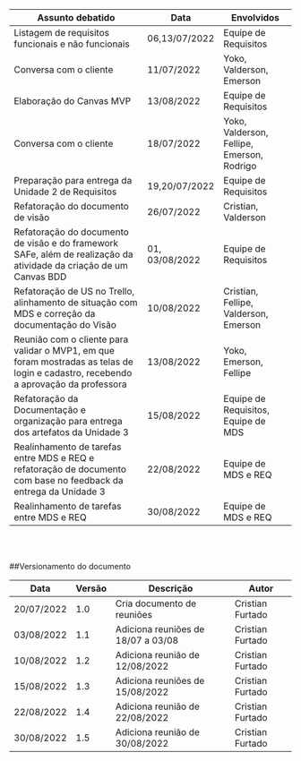 | Assunto debatido                 | Data       | Envolvidos                    | 
| -------------------------------- | ---------  | ----------------------------- | 
| Listagem de requisitos funcionais e não funcionais | 06,13/07/2022 | Equipe de Requisitos |
| Conversa com o cliente           | 11/07/2022 | Yoko, Valderson, Emerson |
| Elaboração do Canvas MVP | 13/08/2022| Equipe de Requisitos |
| Conversa com o cliente           | 18/07/2022 | Yoko, Valderson, Fellipe, Emerson, Rodrigo | 
| Preparação para entrega da Unidade 2 de Requisitos | 19,20/07/2022 | Equipe de Requisitos |
| Refatoração do documento de visão | 26/07/2022 | Cristian, Valderson |
| Refatoração do documento de visão e do framework SAFe, além de realização da atividade da criação de um Canvas BDD | 01, 03/08/2022 | Equipe de Requisitos |
| Refatoração de US no Trello, alinhamento de situação com MDS e correção da documentação do Visão  | 10/08/2022 | Cristian, Fellipe, Valderson, Emerson |
| Reunião com o cliente para validar o MVP1, em que foram mostradas as telas de login e cadastro, recebendo a aprovação da professora | 13/08/2022 | Yoko, Emerson, Fellipe |
| Refatoração da Documentação e organização para entrega dos artefatos da Unidade 3 | 15/08/2022 | Equipe de Requisitos, Equipe de MDS |
| Realinhamento de tarefas entre MDS e REQ e refatoração de documento com base no feedback da entrega da Unidade 3 |  22/08/2022 | Equipe de MDS e REQ |
| Realinhamento de tarefas entre MDS e REQ |  30/08/2022 | Equipe de MDS e REQ | 

<br>
<br>

##Versionamento do documento
 
| Data       | Versão	| Descrição | Autor |
| ---------- | ------ | --------- | -----
| 20/07/2022 | 1.0 | Cria documento de reuniões | Cristian Furtado |
| 03/08/2022 | 1.1 | Adiciona reuniões de 18/07 a 03/08 | Cristian Furtado |
| 10/08/2022 | 1.2 | Adiciona reunião de 12/08/2022 |Cristian Furtado |
| 15/08/2022 | 1.3 | Adiciona reuniões de 15/08/2022 | Cristian Furtado |
| 22/08/2022 | 1.4 | Adiciona reunião de 22/08/2022 | Cristian Furtado |
| 30/08/2022 | 1.5 | Adiciona reunião de 30/08/2022 | Cristian Furtado |